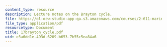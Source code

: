 ```yaml
---
content_type: resource
description: Lecture notes on the Brayton cycle.
file: https://ol-ocw-studio-app-qa.s3.amazonaws.com/courses/2-611-marine-power-and-propulsion-fall-2006/e3a6dd1e493d6209b6537b55c5ea84a6_17brayton_cycle.pdf
file_type: application/pdf
resourcetype: Document
title: 17brayton_cycle.pdf
uid: e3a6dd1e-493d-6209-b653-7b55c5ea84a6
---
```

